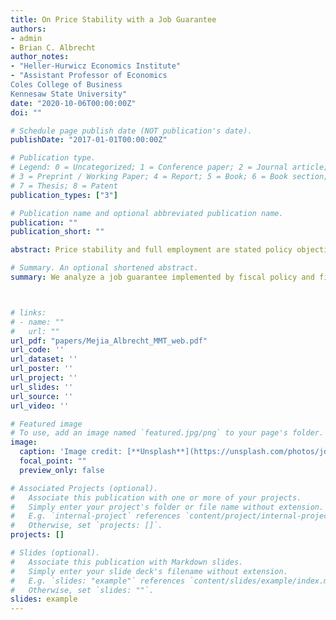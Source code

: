 ```yaml
---
title: On Price Stability with a Job Guarantee
authors:
- admin
- Brian C. Albrecht
author_notes:
- "Heller-Hurwicz Economics Institute"
- "Assistant Professor of Economics
Coles College of Business
Kennesaw State University"
date: "2020-10-06T00:00:00Z"
doi: ""

# Schedule page publish date (NOT publication's date).
publishDate: "2017-01-01T00:00:00Z"

# Publication type.
# Legend: 0 = Uncategorized; 1 = Conference paper; 2 = Journal article;
# 3 = Preprint / Working Paper; 4 = Report; 5 = Book; 6 = Book section;
# 7 = Thesis; 8 = Patent
publication_types: ["3"]

# Publication name and optional abbreviated publication name.
publication: ""
publication_short: ""

abstract: Price stability and full employment are stated policy objectives for many economists, especially economists who subscribe to Modern Money Theory (MMT). To achieve both goals, MMT economists argue for instituting a federal job guarantee program, which they argue would help anchor overall prices. We examine whether this proposal would achieve price stability by extending a benchmark model of time inconsistency to include a job guarantee program. We show that a job guarantee program implemented through fiscal policy is incompatible with stable prices and would generate inflation. With discretion, policymakers have an incentive to target a smaller quantity of job guarantee workers than is consistent with stable prices. We compare this program to a similar proposal, a labor standard under monetary policy, and argue that the MMT proposal would result in worse price stability because of political incentives and informational constraints on policymakers.

# Summary. An optional shortened abstract.
summary: We analyze a job guarantee implemented by fiscal policy and find that an inflation bias would emerge. We compare this to a similar proposal, a labor standard under monetary policy, and find that the labor standard would be a superior rule for monetary and price stability.



# links:
# - name: ""
#   url: ""
url_pdf: "papers/Mejia_Albrecht_MMT_web.pdf"
url_code: ''
url_dataset: ''
url_poster: ''
url_project: ''
url_slides: ''
url_source: ''
url_video: ''

# Featured image
# To use, add an image named `featured.jpg/png` to your page's folder. 
image:
  caption: 'Image credit: [**Unsplash**](https://unsplash.com/photos/jdD8gXaTZsc)'
  focal_point: ""
  preview_only: false

# Associated Projects (optional).
#   Associate this publication with one or more of your projects.
#   Simply enter your project's folder or file name without extension.
#   E.g. `internal-project` references `content/project/internal-project/index.md`.
#   Otherwise, set `projects: []`.
projects: []

# Slides (optional).
#   Associate this publication with Markdown slides.
#   Simply enter your slide deck's filename without extension.
#   E.g. `slides: "example"` references `content/slides/example/index.md`.
#   Otherwise, set `slides: ""`.
slides: example
---
```

